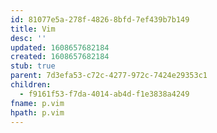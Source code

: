 ```yaml
---
id: 81077e5a-278f-4826-8bfd-7ef439b7b149
title: Vim
desc: ''
updated: 1608657682184
created: 1608657682184
stub: true
parent: 7d3efa53-c72c-4277-972c-7424e29353c1
children:
  - f9161f53-f7da-4014-ab4d-f1e3838a4249
fname: p.vim
hpath: p.vim
---
```



